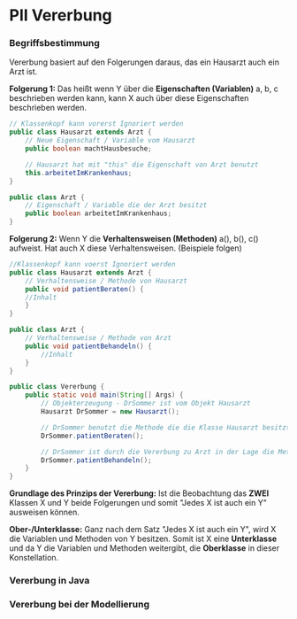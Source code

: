 # PII Vererbung
### Begriffsbestimmung
Vererbung basiert auf den Folgerungen daraus, das ein Hausarzt auch ein Arzt ist. 

**Folgerung 1:** Das heißt wenn Y über die **Eigenschaften (Variablen)** a, b, c beschrieben werden kann, kann X auch über diese Eigenschaften beschrieben werden.

```java
// Klassenkopf kann vorerst Ignoriert werden
public class Hausarzt extends Arzt {
    // Neue Eigenschaft / Variable vom Hausarzt
    public boolean machtHausbesuche;

    // Hausarzt hat mit "this" die Eigenschaft von Arzt benutzt
    this.arbeitetImKrankenhaus;
}

public class Arzt {
    // Eigenschaft / Variable die der Arzt besitzt
    public boolean arbeitetImKrankenhaus;
}
```

**Folgerung 2:** Wenn Y die **Verhaltensweisen (Methoden)** a(), b(), c() aufweist. Hat auch X diese Verhaltensweisen. (Beispiele folgen)

```java
//Klassenkopf kann voerst Ignoriert werden
public class Hausarzt extends Arzt {
    // Verhaltensweise / Methode von Hausarzt
    public void patientBeraten() {
    //Inhalt    
    }
}

public class Arzt {
    // Verhaltensweise / Methode von Arzt
    public void patientBehandeln() {
        //Inhalt
    }
}

public class Vererbung {
    public static void main(String[] Args) {
        // Objekterzeugung - DrSommer ist vom Objekt Hausarzt
        Hausarzt DrSommer = new Hausarzt();

        // DrSommer benutzt die Methode die die Klasse Hausarzt besitzt
        DrSommer.patientBeraten();

        // DrSommer ist durch die Vererbung zu Arzt in der Lage die Methode von Arzt zu benutzen 
        DrSommer.patientBehandeln();
    }
}

```


**Grundlage des Prinzips der Vererbung:** Ist die Beobachtung das **ZWEI** Klassen X und Y beide Folgerungen und somit "Jedes X ist auch ein Y" ausweisen können. 

**Ober-/Unterklasse:** Ganz nach dem Satz "Jedes X ist auch ein Y", wird X die Variablen und Methoden von Y besitzen. Somit ist X eine **Unterklasse** und da Y die Variablen und Methoden weitergibt, die **Oberklasse** in dieser Konstellation.


### Vererbung in Java



### Vererbung bei der Modellierung
